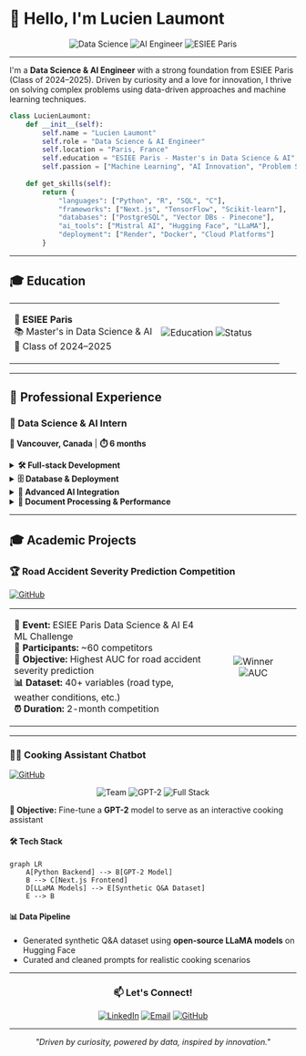 # 👋 Hello, I'm Lucien Laumont

<div align="center">

![Data Science](https://img.shields.io/badge/Data%20Science-Junior-blue?style=for-the-badge&logo=databricks&logoColor=white)
![AI Engineer](https://img.shields.io/badge/AI%20Engineer-Junior-green?style=for-the-badge&logo=tensorflow&logoColor=white)
![ESIEE Paris](https://img.shields.io/badge/ESIEE%20Paris-2024--2025-red?style=for-the-badge&logo=graduation-cap&logoColor=white)

</div>

---

I'm a **Data Science & AI Engineer** with a strong foundation from ESIEE Paris (Class of 2024–2025). Driven by curiosity and a love for innovation, I thrive on solving complex problems using data-driven approaches and machine learning techniques.

```python
class LucienLaumont:
    def __init__(self):
        self.name = "Lucien Laumont"
        self.role = "Data Science & AI Engineer"
        self.location = "Paris, France"
        self.education = "ESIEE Paris - Master's in Data Science & AI"
        self.passion = ["Machine Learning", "AI Innovation", "Problem Solving"]
        
    def get_skills(self):
        return {
            "languages": ["Python", "R", "SQL", "C"],
            "frameworks": ["Next.js", "TensorFlow", "Scikit-learn"],
            "databases": ["PostgreSQL", "Vector DBs - Pinecone"],
            "ai_tools": ["Mistral AI", "Hugging Face", "LLaMA"],
            "deployment": ["Render", "Docker", "Cloud Platforms"]
        }
```

---

## 🎓 Education

<table>
<tr>
<td>

**🏫 ESIEE Paris**  
📚 Master's in Data Science & AI  
📅 Class of 2024–2025

</td>
<td width="200">

![Education](https://img.shields.io/badge/Level-Master's-purple?style=flat-square)
![Status](https://img.shields.io/badge/Status-Graduate-brightgreen?style=flat-square)

</td>
</tr>
</table>

---

## 💼 Professional Experience

### 🚀 Data Science & AI Intern
**📍 Vancouver, Canada** | **⏱️ 6 months**

<details>
<summary><strong>🛠️ Full-stack Development</strong></summary>

![Python](https://img.shields.io/badge/Python-Backend-3776AB?style=flat&logo=python&logoColor=white)
![Next.js](https://img.shields.io/badge/Next.js-Frontend-000000?style=flat&logo=nextdotjs&logoColor=white)

- Backend services in **Python**
- Frontend interfaces with **Next.js**

</details>

<details>
<summary><strong>🗄️ Database & Deployment</strong></summary>

![PostgreSQL](https://img.shields.io/badge/PostgreSQL-Database-336791?style=flat&logo=postgresql&logoColor=white)
![Render](https://img.shields.io/badge/Render-Deployment-46E3B7?style=flat&logo=render&logoColor=white)

- Designed schemas and managed data in **PostgreSQL**
- Deployed and monitored the entire system on **Render**

</details>

<details>
<summary><strong>🤖 Advanced AI Integration</strong></summary>

![Mistral AI](https://img.shields.io/badge/Mistral%20AI-LLM-FF6B6B?style=flat&logo=ai&logoColor=white)
![RAG](https://img.shields.io/badge/RAG-Pipeline-4ECDC4?style=flat&logo=search&logoColor=white)

- Leveraged **Mistral AI's** cutting-edge models—**Embedding**, **OCR**, and **Mistral Large**
- Built a scalable **R.A.G.** (Retrieval-Augmented Generation) pipeline for real-time document querying

</details>

<details>
<summary><strong>📄 Document Processing & Performance</strong></summary>

![Optimization](https://img.shields.io/badge/Optimization-Expert-FFD93D?style=flat&logo=speedtest&logoColor=black)

- Engineered **regex-based chunking algorithms** for optimal document segmentation
- Optimized chunk size and indexing for minimal latency and maximum retrieval accuracy

</details>

---

## 🎓 Academic Projects

### 🏆 Road Accident Severity Prediction Competition
[![GitHub](https://img.shields.io/badge/GitHub-Repository-181717?style=flat&logo=github&logoColor=white)](https://github.com/LucienLaumont/E4_KaggleCompetition)

<table>
<tr>
<td width="70%">

**🎯 Event:** ESIEE Paris Data Science & AI E4 ML Challenge  
**👥 Participants:** ~60 competitors  
**🎯 Objective:** Highest AUC for road accident severity prediction  
**📊 Dataset:** 40+ variables (road type, weather conditions, etc.)  
**⏰ Duration:** 2-month competition

</td>
<td width="30%" align="center">

![Winner](https://img.shields.io/badge/🥇-1st%20Place-gold?style=for-the-badge)  
![AUC](https://img.shields.io/badge/AUC-0.845-success?style=for-the-badge)

</td>
</tr>
</table>

---

### 👨‍🍳 Cooking Assistant Chatbot
[![GitHub](https://img.shields.io/badge/GitHub-Repository-181717?style=flat&logo=github&logoColor=white)](https://github.com/LucienLaumont/GPT-LifeAssistant-ESIEE)

<div align="center">

![Team](https://img.shields.io/badge/Team-3%20Members-blue?style=flat&logo=users&logoColor=white)
![GPT-2](https://img.shields.io/badge/Model-GPT--2-green?style=flat&logo=openai&logoColor=white)
![Full Stack](https://img.shields.io/badge/Architecture-Full%20Stack-purple?style=flat&logo=layers&logoColor=white)

</div>

**🎯 Objective:** Fine-tune a **GPT-2** model to serve as an interactive cooking assistant

#### 🛠️ Tech Stack
```mermaid
graph LR
    A[Python Backend] --> B[GPT-2 Model]
    B --> C[Next.js Frontend]
    D[LLaMA Models] --> E[Synthetic Q&A Dataset]
    E --> B
```

#### 📊 Data Pipeline
- Generated synthetic Q&A dataset using **open-source LLaMA models** on Hugging Face
- Curated and cleaned prompts for realistic cooking scenarios

---

<div align="center">

### 📫 Let's Connect!

[![LinkedIn](https://img.shields.io/badge/LinkedIn-Connect-0077B5?style=for-the-badge&logo=linkedin&logoColor=white)](https://linkedin.com/in/lucienlaumont)
[![Email](https://img.shields.io/badge/Email-Contact-D14836?style=for-the-badge&logo=gmail&logoColor=white)](mailto:laumontlucien@gmail.com)
[![GitHub](https://img.shields.io/badge/GitHub-Follow-181717?style=for-the-badge&logo=github&logoColor=white)](https://github.com/LucienLaumont)

</div>

---

<div align="center">
<i>"Driven by curiosity, powered by data, inspired by innovation."</i>
</div>
